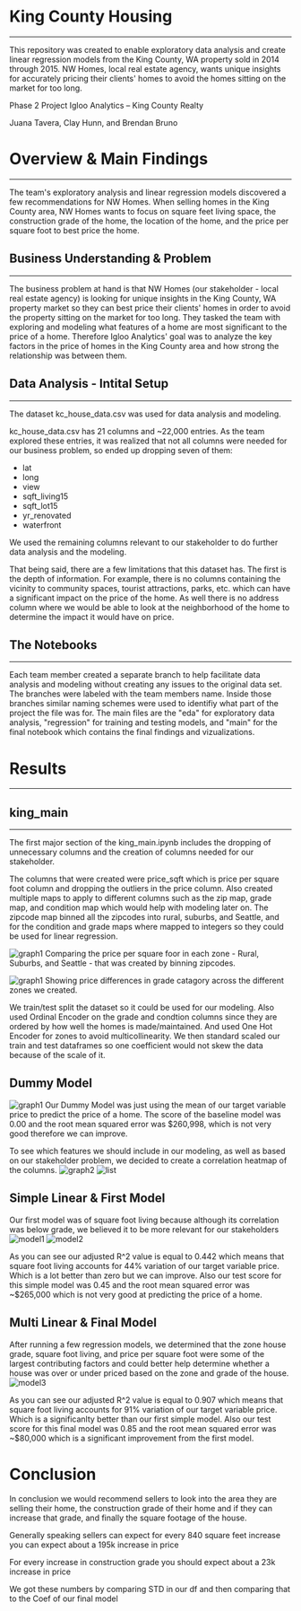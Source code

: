 # King County Housing 
-------------------------------------------------------------------------------
This repository was created to enable exploratory data analysis and create linear regression models from the King County, WA property sold in 2014 through 2015. NW Homes, local real estate agency, wants unique insights for accurately pricing their clients' homes to avoid the homes sitting on the market for too long.

Phase 2 Project Igloo Analytics – King County Realty

Juana Tavera, Clay Hunn, and Brendan Bruno

# Overview & Main Findings
-------------------------------------------------------------------------------
The team's exploratory analysis and linear regression models discovered a few recommendations for NW Homes. When selling homes in the King County area, NW Homes wants to focus on square feet living space, the construction grade of the home, the location of the home, and the price per square foot to best price the home.


## Business Understanding & Problem
-------------------------------------------------------------------------------
The business problem at hand is that NW Homes (our stakeholder - local real estate agency) is looking for unique insights in the King County, WA property market so they can best price their clients' homes in order to avoid the property sitting on the market for too long. They tasked the team with exploring and modeling what features of a home are most significant to the price of a home. Therefore Igloo Analytics' goal was to analyze the key factors in the price of homes in the King County area and how strong the relationship was between them. 


## Data Analysis - Intital Setup
-------------------------------------------------------------------------------
The dataset kc_house_data.csv was used for data analysis and modeling.

kc_house_data.csv has 21 columns and ~22,000 entries. As the team explored these entries, it was realized that not all columns were needed for our business problem, so ended up dropping seven of them:

- lat
- long
- view
- sqft_living15
- sqft_lot15
- yr_renovated
- waterfront

We used the remaining columns relevant to our stakeholder to do further data analysis and the modeling. 

That being said, there are a few limitations that this dataset has. The first is the depth of information. For example, there is no columns containing the vicinity to community spaces, tourist attractions, parks, etc. which can have a significant impact on the price of the home. As well there is no address column where we would be able to look at the neighborhood of the home to determine the impact it would have on price. 

## The Notebooks
-------------------------------------------------------------------------------
Each team member created a separate branch to help facilitate data analysis and modeling without creating any issues to the original data set. The branches were labeled with the team members name. Inside those branches similar naming schemes were used to identifiy what part of the project the file was for. The main files are the "eda" for exploratory data analysis, "regression" for training and testing models, and "main" for the final notebook which contains the final findings and vizualizations. 


# Results
-------------------------------------------------------------------------------
## king_main 
-------------------------------------------------------------------------------
The first major section of the king_main.ipynb includes the dropping of unnecessary columns and the creation of columns needed for our stakeholder. 

The columns that were created were price_sqft which is price per square foot column and  dropping the outliers in the price column. Also created multiple maps to apply to different columns such as the zip map, grade map, and condition map which would help with modeling later on. The zipcode map binned all the zipcodes into rural, suburbs, and Seattle, and for the condition and grade maps where mapped to integers so they could be used for linear regression. 

![graph1](./images/zones.png)
Comparing the price per square foor in each zone - Rural, Suburbs, and Seattle - that was created by binning zipcodes.

![graph1](./images/grade.png)
Showing price differences in grade catagory across the different zones we created.

We train/test split the dataset so it could be used for our modeling. Also used Ordinal Encoder on the grade and condtion columns since they are ordered by how well the homes is made/maintained. And used One Hot Encoder for zones to avoid multicollinearity. We then standard scaled our train and test dataframes so one coefficient would not skew the data because of the scale of it. 


## Dummy Model
![graph1](./images/dummy_model.png)
Our Dummy Model was just using the mean of our target variable price to predict the price of a home. The score of the baseline model was 0.00 and the root mean squared error was $260,998, which is not very good therefore we can improve. 

To see which features we should include in our modeling, as well as based on our stakeholder problem, we decided to create a correlation heatmap of the columns. 
![graph2](./images/correlation_heatmap.png)
![list](./images/correlation_list.png)


## Simple Linear & First Model 
Our first model was of square foot living because although its correlation was below grade, we believed it to be more relevant for our stakeholders
![model1](./images/first_model.png)
![model2](./images/first_model_score.png)

As you can see our adjusted R^2 value is equal to 0.442 which means that square foot living accounts for 44% variation of our target variable price. Which is a lot better than zero but we can improve. Also our test score for this simple model was 0.45 and the root mean squared error was ~$265,000 which is not very good at predicting the price of a home. 

## Multi Linear & Final Model
After running a few regression models, we determined that the zone house grade, square foot living, and price per square foot were some of the largest contributing factors and could better help determine whether a house was over or under priced based on the zone and grade of the house.
![model3](./images/final_model.png)

As you can see our adjusted R^2 value is equal to 0.907 which means that square foot living accounts for 91% variation of our target variable price. Which is a significanlty better than our first simple model. Also our test score for this final model was 0.85 and the root mean squared error was ~$80,000 which is a significant improvement from the first model. 

# Conclusion

In conclusion we would recommend sellers to look into the area they are selling their home, the construction grade of their home and if they can increase that grade, and finally the square footage of the house.

Generally speaking sellers can expect for every 840 square feet increase you can expect about a 195k increase in price

For every increase in construction grade you should expect about a 23k increase in price

We got these numbers by comparing STD in our df and then comparing that to the Coef of our final model 